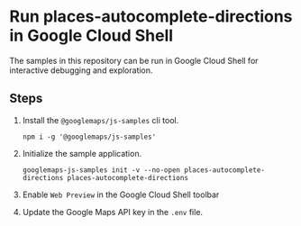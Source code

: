 # Run places-autocomplete-directions in Google Cloud Shell

The samples in this repository can be run in Google Cloud Shell for interactive debugging and exploration.

## Steps

1. Install the `@googlemaps/js-samples` cli tool.

    ```
    npm i -g '@googlemaps/js-samples'
    ```
1. Initialize the sample application. 
    ```
    googlemaps-js-samples init -v --no-open places-autocomplete-directions places-autocomplete-directions
    ```
1. Enable `Web Preview` in the Google Cloud Shell toolbar
1. Update the Google Maps API key in the `.env` file.
